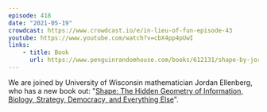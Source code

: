 ```yaml
---
episode: 418
date: "2021-05-19"
crowdcast: https://www.crowdcast.io/e/in-lieu-of-fun-episode-43
youtube: https://www.youtube.com/watch?v=cbX4pp4pUwI
links:
    - title: Book
      url: https://www.penguinrandomhouse.com/books/612131/shape-by-jordan-ellenberg/
---
```

We are joined by University of Wisconsin mathematician Jordan Ellenberg, who has a new book out: "[Shape: The Hidden Geometry of Information, Biology, Strategy, Democracy, and Everything Else][book]".

[book]: https://www.penguinrandomhouse.com/books/612131/shape-by-jordan-ellenberg/
